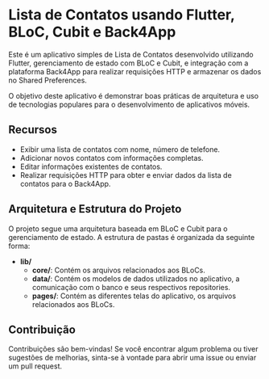 # Lista de Contatos usando Flutter, BLoC, Cubit e Back4App

Este é um aplicativo simples de Lista de Contatos desenvolvido utilizando Flutter, gerenciamento de estado com BLoC e Cubit, e integração com a plataforma Back4App para realizar requisições HTTP e armazenar os dados no Shared Preferences.

O objetivo deste aplicativo é demonstrar boas práticas de arquitetura e uso de tecnologias populares para o desenvolvimento de aplicativos móveis.

## Recursos

- Exibir uma lista de contatos com nome, número de telefone.
- Adicionar novos contatos com informações completas.
- Editar informações existentes de contatos.
- Realizar requisições HTTP para obter e enviar dados da lista de contatos para o Back4App.

## Arquitetura e Estrutura do Projeto

O projeto segue uma arquitetura baseada em BLoC e Cubit para o gerenciamento de estado. A estrutura de pastas é organizada da seguinte forma:

- **lib/**
  - **core/**: Contém os arquivos relacionados aos BLoCs.
  - **data/**: Contém os modelos de dados utilizados no aplicativo, a comunicação com o banco e seus respectivos repositories.
  - **pages/**: Contém as diferentes telas do aplicativo, os arquivos relacionados aos BLoCs.

## Contribuição

Contribuições são bem-vindas! Se você encontrar algum problema ou tiver sugestões de melhorias, sinta-se à vontade para abrir uma issue ou enviar um pull request.
